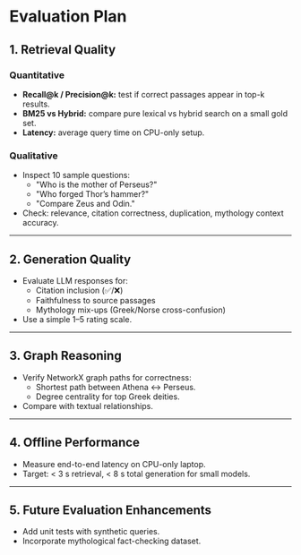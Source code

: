 # Evaluation Plan

## 1. Retrieval Quality

### Quantitative
- **Recall@k / Precision@k:** test if correct passages appear in top-k results.
- **BM25 vs Hybrid:** compare pure lexical vs hybrid search on a small gold set.
- **Latency:** average query time on CPU-only setup.

### Qualitative
- Inspect 10 sample questions:
  - "Who is the mother of Perseus?"
  - "Who forged Thor’s hammer?"
  - "Compare Zeus and Odin."
- Check: relevance, citation correctness, duplication, mythology context accuracy.

---

## 2. Generation Quality
- Evaluate LLM responses for:
  - Citation inclusion (✅/❌)
  - Faithfulness to source passages
  - Mythology mix-ups (Greek/Norse cross-confusion)
- Use a simple 1–5 rating scale.

---

## 3. Graph Reasoning
- Verify NetworkX graph paths for correctness:
  - Shortest path between Athena ↔ Perseus.
  - Degree centrality for top Greek deities.
- Compare with textual relationships.

---

## 4. Offline Performance
- Measure end-to-end latency on CPU-only laptop.
- Target: < 3 s retrieval, < 8 s total generation for small models.

---

## 5. Future Evaluation Enhancements
- Add unit tests with synthetic queries.
- Incorporate mythological fact-checking dataset.

